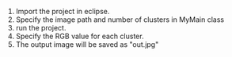 1. Import the project in eclipse.
2. Specify the image path and number of clusters in MyMain class
3. run the project.
4. Specify the RGB value for each cluster.
5. The output image will be saved as "out.jpg"
